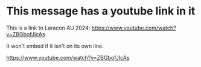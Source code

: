 # This message has a youtube link in it

This is a link to Laracon AU 2024: https://www.youtube.com/watch?v=ZBGbofJIcAs

It won't embed if it isn't on its own line.


https://www.youtube.com/watch?v=ZBGbofJIcAs
